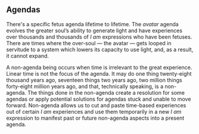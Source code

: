 
## Agendas

There's a specific fetus agenda lifetime to lifetime.
The *avatar* agenda evolves the greater soul’s ability to generate light and have experiences over thousands and thousands of *I am* expressions who have been fetuses.
There are times where the over-soul
&mdash;
the avatar
&mdash;
gets looped in servitude to a system which lowers its capacity to use light,
and,
as a result,
it cannot expand.

A non-agenda being occurs when time is irrelevant to the great experience.
Linear time is not the focus of the agenda.
It may do one thing twenty-eight thousand years ago,
seventeen things two years ago,
two million things forty-eight million years ago,
and that,
technically speaking,
is a non-agenda.
The things done in the non-agenda create a resolution for some agendas or apply potential solutions for agendas stuck and unable to move forward.
Non-agenda allows us to cut and paste time-based experiences out of certain *I am* experiences and use them temporarily in a new *I am* expression to manifest past or future non-agenda aspects into a present agenda.
